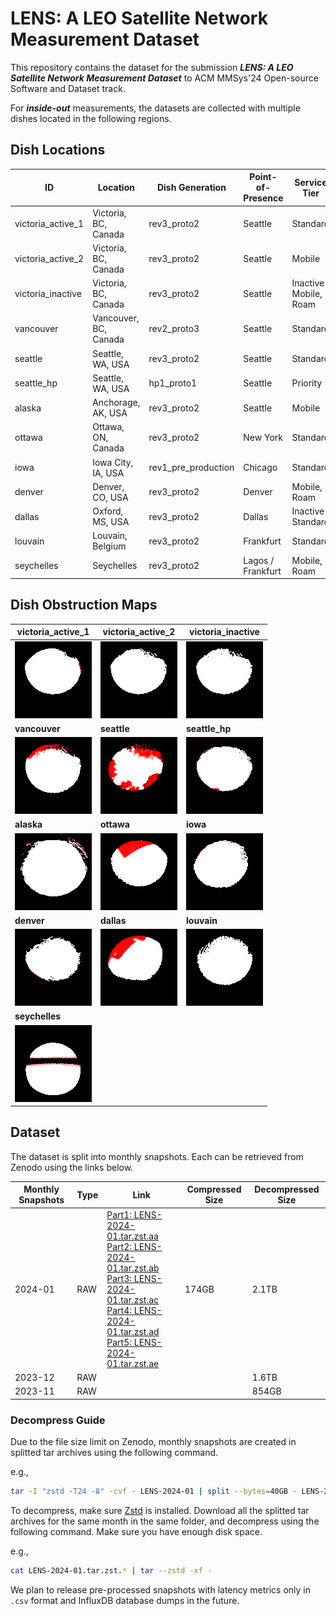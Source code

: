 # LENS: A LEO Satellite Network Measurement Dataset

This repository contains the dataset for the submission ***LENS: A LEO Satellite Network Measurement Dataset*** to ACM MMSys'24 Open-source Software and Dataset track.

For ***inside-out*** measurements, the datasets are collected with multiple dishes located in the following regions.

## Dish Locations

| ID                |  Location              | Dish Generation     | Point-of-Presence | Service Tier          |
| ----------------- | ---------------------- | ------------------- | ----------------- | --------------------- |
| victoria_active_1 |  Victoria, BC, Canada  | rev3_proto2         | Seattle           | Standard              |
| victoria_active_2 |  Victoria, BC, Canada  | rev3_proto2         | Seattle           | Mobile                |
| victoria_inactive |  Victoria, BC, Canada  | rev3_proto2         | Seattle           | Inactive Mobile, Roam |
| vancouver         |  Vancouver, BC, Canada | rev2_proto3         | Seattle           | Standard              |
| seattle           |  Seattle, WA, USA      | rev3_proto2         | Seattle           | Standard              |
| seattle_hp        |  Seattle, WA, USA      | hp1_proto1          | Seattle           | Priority              |
| alaska            |  Anchorage, AK, USA    | rev3_proto2         | Seattle           | Mobile                |
| ottawa            |  Ottawa, ON, Canada    | rev3_proto2         | New York          | Standard              |
| iowa              |  Iowa City, IA, USA    | rev1_pre_production | Chicago           | Standard              |
| denver            |  Denver, CO, USA       | rev3_proto2         | Denver            | Mobile, Roam          |
| dallas            |  Oxford, MS, USA       | rev3_proto2         | Dallas            | Inactive Standard     |
| louvain           |  Louvain, Belgium      | rev3_proto2         | Frankfurt         | Standard              |
| seychelles        |  Seychelles            | rev3_proto2         | Lagos / Frankfurt | Mobile, Roam          |

## Dish Obstruction Maps

| **victoria_active_1**                | **victoria_active_2**                | **victoria_inactive**                |
| ------------------------------------ | ------------------------------------ | ------------------------------------ | 
| ![](./figures/victoria_active_1.png) | ![](./figures/victoria_active_2.png) | ![](./figures/victoria_inactive.png) |
| **vancouver**                        | **seattle**                          | **seattle_hp**                       |
| ![](./figures/vancouver.png)         | ![](./figures/seattle.png)           | ![](./figures/seattle_hp.png)        |
| **alaska**                           | **ottawa**                           | **iowa**                             |
| ![](./figures/alaska.png)            | ![](./figures/ottawa.png)            | ![](./figures/iowa.png)              |
| **denver**                           | **dallas**                           | **louvain**                          |                                   
| ![](./figures/denver.png)            | ![](./figures/dallas.png)            | ![](./figures/louvain.png)           |
| **seychelles**                       |                                      |                                      |
| ![](./figures/seychelles.png)        |                                      |                                      |
  
## Dataset

The dataset is split into monthly snapshots. Each can be retrieved from Zenodo using the links below.

| Monthly Snapshots | Type | Link                                                                                     | Compressed Size | Decompressed Size |
|-------------------|------|------------------------------------------------------------------------------------------|-----------------|-------------------|
| 2024-01           | RAW  | [Part1: LENS-2024-01.tar.zst.aa](https://zenodo.org/records/10445958)<br>[Part2: LENS-2024-01.tar.zst.ab](https://zenodo.org/records/10612421)<br>[Part3: LENS-2024-01.tar.zst.ac](https://zenodo.org/records/10612606)<br>[Part4: LENS-2024-01.tar.zst.ad](https://zenodo.org/records/10612616)<br>[Part5: LENS-2024-01.tar.zst.ae](https://zenodo.org/records/10612618) | 174GB | 2.1TB |
| 2023-12           | RAW  |                                             |                 | 1.6TB             |
| 2023-11           | RAW  |                                             |                 | 854GB             |

### Decompress Guide

Due to the file size limit on Zenodo, monthly snapshots are created in splitted tar archives using the following command.

e.g.,
```bash
tar -I "zstd -T24 -8" -cvf - LENS-2024-01 | split --bytes=40GB - LENS-2024-01.tar.zst.
```

To decompress, make sure [Zstd](https://github.com/facebook/zstd) is installed. Download all the splitted tar archives for the same month in the same folder, and decompress using the following command. Make sure you have enough disk space. 

e.g.,
```bash
cat LENS-2024-01.tar.zst.* | tar --zstd -xf -
```

We plan to release pre-processed snapshots with latency metrics only in `.csv` format and InfluxDB database dumps in the future.
